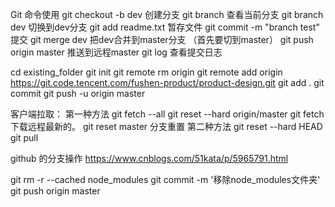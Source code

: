 Git 命令使用
git checkout -b dev     创建分支
git branch          查看当前分支
git branch dev   切换到dev分支
git add  readme.txt      暂存文件
git commit -m "branch test"  提交
git merge dev     把dev合并到master分支 （首先要切到master）
git push origin master    推送到远程master
git log     查看提交日志


cd existing_folder
git init
git remote rm origin
git remote add origin https://git.code.tencent.com/fushen-product/product-design.git
git add .
git commit
git push -u origin master


客户端拉取：
第一种方法
   git fetch --all
   git reset --hard origin/master
   git fetch  下载远程最新的。
   git reset master  分支重置
第二种方法
   git reset --hard HEAD
   git pull

github 的分支操作
https://www.cnblogs.com/51kata/p/5965791.html   

git rm -r --cached node_modules
git commit -m '移除node_modules文件夹'
git push origin master

